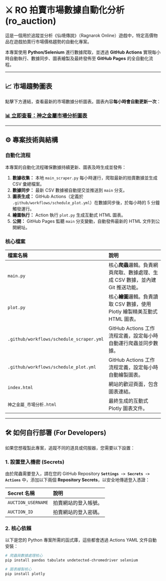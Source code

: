 # ⚔️ RO 拍賣市場數據自動化分析 (ro_auction)

這是一個用於追蹤並分析《仙境傳說》（Ragnarok Online）遊戲中，特定高價物品在遊戲拍賣行市場價格趨勢的自動化專案。

本專案使用 **Python/Selenium** 進行數據爬取，並透過 **GitHub Actions** 實現每小時自動執行、數據同步、圖表繪製及最終發佈至 **GitHub Pages** 的全自動化流程。

---

## 📈 市場趨勢圖表

點擊下方連結，查看最新的市場數據分析圖表。圖表內容**每小時會自動更新一次**：

### [📊 立即查看：神之金屬市場分析圖表](https://nyto9999.github.io/ro_auction/%E7%A5%9E%E4%B9%8B%E9%87%91%E5%B1%AC_%E5%B8%82%E5%A0%B4%E5%88%86%E6%9E%90.html)

---

## ⚙️ 專案技術與結構

### 自動化流程

本專案的自動化流程確保數據持續更新、圖表及時生成並發佈：

1. **數據收集：** 本地 `main_scraper.py` 每小時運行，爬取最新的拍賣數據並生成 CSV 彙總檔案。
2. **數據同步：** 最新 CSV 數據被自動提交並推送到 `main` 分支。
3. **圖表生成：** GitHub Actions（定義於 `.github/workflows/schedule_plot.yml`）在數據同步後，於每小時的 5 分鐘觸發運行。
4. **繪圖執行：** Action 執行 `plot.py` 生成互動式 HTML 圖表。
5. **公開：** GitHub Pages 監聽 `main` 分支變動，自動發佈最新的 HTML 文件到公開網址。

### 核心檔案

| 檔案名稱 | 說明 |
| :--- | :--- |
| `main.py` | 核心**爬蟲**邏輯。負責網頁爬取、數據處理、生成 CSV 數據，並內建 Git 推送功能。 |
| `plot.py` | 核心**繪圖**邏輯。負責讀取 CSV 數據，使用 Plotly 繪製精美互動式 HTML 圖表。 |
| `.github/workflows/schedule_scraper.yml` | GitHub Actions 工作流程定義，設定每小時自動運行爬蟲並同步數據。 |
| `.github/workflows/schedule_plot.yml` | GitHub Actions 工作流程定義，設定每小時自動繪製圖表。 |
| `index.html` | 網站的歡迎頁面，包含圖表連結。 |
| `神之金屬_市場分析.html` | 最終生成的互動式 Plotly 圖表文件。 |

---

## 🛠️ 如何自行部署 (For Developers)

如果您想複製此專案，追蹤不同的道具或伺服器，您需要以下設置：

### 1. 設置登入機密 (Secrets)

由於爬蟲需要登入，請在您的 GitHub Repository **`Settings -> Secrets -> Actions`** 中，添加以下兩個 **Repository Secrets**，以安全地傳遞登入憑證：

| Secret 名稱 | 說明 |
| :--- | :--- |
| `AUCTION_USERNAME` | 拍賣網站的登入帳號。 |
| `AUCTION_ID` | 拍賣網站的登入密碼。 |

### 2. 核心依賴

以下是您的 Python 專案所需的函式庫，這些都會透過 Actions YAML 文件自動安裝：

```bash
# 爬蟲與數據處理核心
pip install pandas tabulate undetected-chromedriver selenium 

# 圖表繪製核心
pip install plotly
